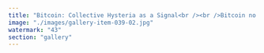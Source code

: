 ```yaml
---
title: "Bitcoin: Collective Hysteria as a Signal<br /><br />Bitcoin no longer simply reflects market activity—it has become a vivid indicator of collective hysteria. Its surges and plunges map the emotional tides of belief, fear, and digital gold fever. When an asset’s value floats on the waves of mass psychology rather than utility or innovation, we witness more than speculation: we see the resonance of a global crowd entranced by narrative and volatility.<br /><br />In this sense, Strategy Bitcoin is less a financial instrument and more a living barometer of our collective hopes, anxieties, and susceptibility to waves of excitement or panic. The chart is our mood ring. The price, a signal pulsing with the energy of our shared stories.<br /><br />— <br />Resonance reveals more than numbers. Sometimes, the signal IS the crowd."
image: "./images/gallery-item-039-02.jpg"
watermark: "43"
section: "gallery"
---
```

